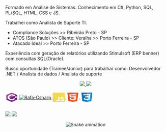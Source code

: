 
Formado em Análise de Sistemas. 
Conhecimento em C#, Python, SQL, PL/SQL, HTML, CSS e JS.

Trabalhei como Analista de Suporte TI. 
   - Compliance Soluções >> Ribeirão Preto - SP
   - ATOS (São Paulo) >> Cliente: Veralha >> Porto Ferreira - SP
   - Atacado Ideal >> Porto Ferreira - SP
  
Experiência com geração de relatórios utilizando Stimulsoft (ERP benner) com consultas SQL(Oracle).

Busco oportunidade (Trainee/Júnior) para trabalhar como: Desenvolvedor .NET / Analista de dados / Analista de suporte


<div align="center">
  <a href="https://github.com/JandersonArantes">
  <img height="180em" src="https://github-readme-stats.vercel.app/api?username=JandersonArantes&show_icons=true&theme=dark&include_all_commits=true&count_private=true"/>
  <img height="180em" src="https://github-readme-stats.vercel.app/api/top-langs/?username=JandersonArantes&layout=compact&langs_count=7&theme=dark"/>
</div>
<div style="display: inline_block"><br>
  <img align="center" alt="Rafa-Csharp" height="30" width="40" src="https://raw.githubusercontent.com/devicons/devicon/master/icons/csharp/csharp-original.svg">
  <img align="center" alt="Rafa-Csharp" height="30" width="40" src="https://cdn.jsdelivr.net/gh/devicons/devicon/icons/microsoftsqlserver/microsoftsqlserver-plain-wordmark.svg" />     
  <img align="center" alt="Rafa-Js" height="30" width="40" src="https://raw.githubusercontent.com/devicons/devicon/master/icons/javascript/javascript-plain.svg">
  <img align="center" alt="Rafa-HTML" height="30" width="40" src="https://raw.githubusercontent.com/devicons/devicon/master/icons/html5/html5-original.svg">
  <img align="center" alt="Rafa-CSS" height="30" width="40" src="https://raw.githubusercontent.com/devicons/devicon/master/icons/css3/css3-original.svg">
</div>
  
  ##
 
<div> 
  <a href="https://www.linkedin.com/in/janderson-alves-arantes-0487367b" target="_blank"><img src="https://img.shields.io/badge/-LinkedIn-%230077B5?style=for-the-badge&logo=linkedin&logoColor=white" target="_blank"></a> 
  <a href="https://www.instagram.com/janderson_alves_arantes" target="_blank"><img src="https://img.shields.io/badge/-Instagram-%23E4405F?style=for-the-badge&logo=instagram&logoColor=white" target="_blank"></a>
</div>

<div align="center">

  ![Snake animation](https://github.com/JandersonArantes/JandersonArantes/blob/output/github-contribution-grid-snake.svg)
  
</div>
